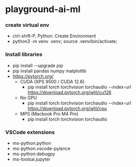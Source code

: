 # playground-ai-ml

### create virtual env
- ctrl-shift-P, Python: Create Environment
- python3 -m venv .venv; source .venv/bin/activate;

### Install libraries
- pip install --upgrade pip
- pip install pandas numpy matplotlib
- https://pytorch.org/
    - CUDA (XPS 9500 / CUDA 12.6)
        - pip install torch torchvision torchaudio --index-url https://download.pytorch.org/whl/cu126
    - No GPU
        - pip install torch torchvision torchaudio --index-url https://download.pytorch.org/whl/cpu
    - MPS (Macbook Pro M4 Pro)
        - pip install torch torchvision torchaudio

### VSCode extensions
- ms-python.python
- ms-python.vscode-pylance
- ms-python.debugpy
- ms-toolsai.jupyter
